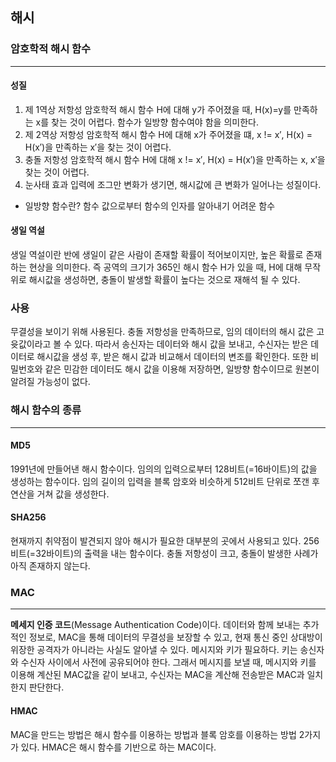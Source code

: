 ## 해시
### 암호학적 해시 함수
---
#### 성질
1. 제 1역상 저항성
암호학적 해시 함수 H에 대해 y가 주어졌을 때, H(x)=y를 만족하는 x를 찾는 것이 어렵다. 함수가 일방향 함수여야 함을 의미한다.
2. 제 2역상 저항성
암호학적 해시 함수 H에 대해 x가 주어졌을 떄, x != x′, H(x) = H(x′)을 만족하는 x′을 찾는 것이 어렵다.
3. 충돌 저항성
암호학적 해시 함수 H에 대해 x != x′, H(x) = H(x′)을 만족하는 x, x′을 찾는 것이 어렵다.
4.  눈사태 효과
입력에 조그만 변화가 생기면, 해시값에 큰 변화가 일어나는 성질이다.
* 일방향 함수란?
함수 값으로부터 함수의 인자를 알아내기 어려운 함수
#### 생일 역설
생일 역설이란 반에 생일이 같은 사람이 존재할 확률이 적어보이지만, 높은 확률로 존재하는 현상을 의미한다. 즉 공역의 크기가 365인 해시 함수 H가 있을 때, H에 대해 무작위로 해시값을 생성하면, 충돌이 발생할 확률이 높다는 것으로 재해석 될 수 있다.
### 사용
무결성을 보이기 위해 사용된다. 충돌 저항성을 만족하므로, 임의 데이터의 해시 값은 고윳값이라고 볼 수 있다. 따라서 송신자는 데이터와 해시 값을 보내고, 수신자는 받은 데이터로 해시값을 생성 후, 받은 해시 값과 비교해서 데이터의 변조를 확인한다. 또한 비밀번호와 같은 민감한 데이터도 해시 값을 이용해 저장하면, 일방향 함수이므로 원본이 알려질 가능성이 없다. 
### 해시 함수의 종류
---
#### MD5
1991년에 만들어낸 해시 함수이다. 임의의 입력으로부터 128비트(=16바이트)의 값을 생성하는 함수이다. 임의 길이의 입력을 블록 암호와 비슷하게 512비트 단위로 쪼갠 후 연산을 거쳐 값을 생성한다.
#### SHA256
현재까지 취약점이 발견되지 않아 해시가 필요한 대부분의 곳에서 사용되고 있다. 256비트(=32바이트)의 출력을 내는 함수이다. 충돌 저항성이 크고, 충돌이 발생한 사례가 아직 존재하지 않는다.
### MAC
---
**메세지 인증 코드**(Message Authentication Code)이다. 데이터와 함께 보내는 추가적인 정보로, MAC을 통해 데이터의 무결성을 보장할 수 있고, 현재 통신 중인 상대방이 위장한 공격자가 아니라는 사실도 알아낼 수 있다. 메시지와 키가 필요하다. 키는 송신자와 수신자 사이에서 사전에 공유되어야 한다. 그래서 메시지를 보낼 때, 메시지와 키를 이용해 계산된 MAC값을 같이 보내고, 수신자는 MAC을 계산해 전송받은 MAC과 일치한지 판단한다.
#### HMAC
MAC을 만드는 방법은 해시 함수를 이용하는 방법과 블록 암호를 이용하는 방법 2가지가 있다. HMAC은 해시 함수를 기반으로 하는 MAC이다.